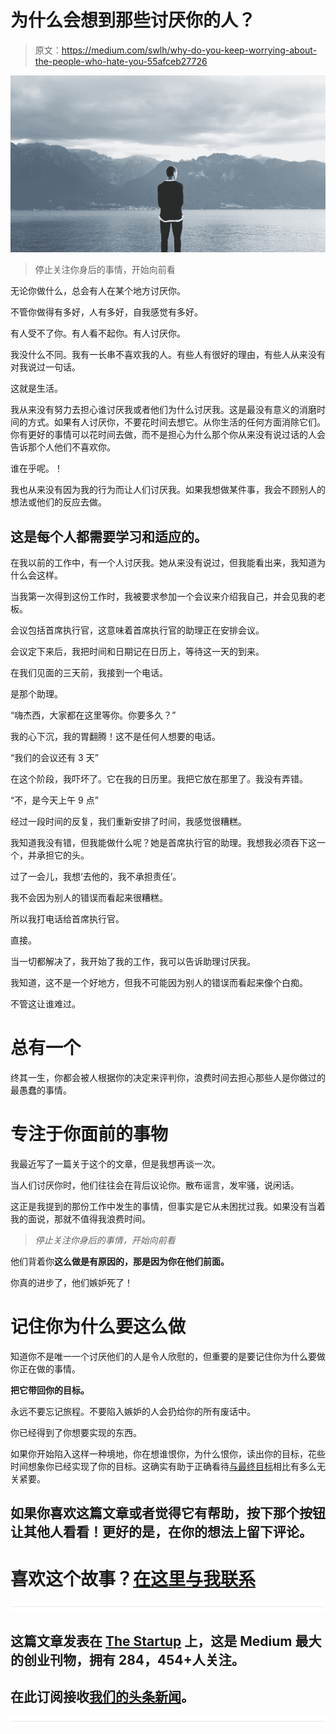 # 为什么会想到那些讨厌你的人？

> 原文：<https://medium.com/swlh/why-do-you-keep-worrying-about-the-people-who-hate-you-55afceb27726>

![](img/8af7958a328d80065637a6f44e409f25.png)

> 停止关注你身后的事情，开始向前看

无论你做什么，总会有人在某个地方讨厌你。

不管你做得有多好，人有多好，自我感觉有多好。

有人受不了你。有人看不起你。有人讨厌你。

我没什么不同。我有一长串不喜欢我的人。有些人有很好的理由，有些人从来没有对我说过一句话。

这就是生活。

我从来没有努力去担心谁讨厌我或者他们为什么讨厌我。这是最没有意义的消磨时间的方式。如果有人讨厌你，不要花时间去想它。从你生活的任何方面消除它们。你有更好的事情可以花时间去做，而不是担心为什么那个你从来没有说过话的人会告诉那个人他们不喜欢你。

谁在乎呢。！

我也从来没有因为我的行为而让人们讨厌我。如果我想做某件事，我会不顾别人的想法或他们的反应去做。

## 这是每个人都需要学习和适应的。

在我以前的工作中，有一个人讨厌我。她从来没有说过，但我能看出来，我知道为什么会这样。

当我第一次得到这份工作时，我被要求参加一个会议来介绍我自己，并会见我的老板。

会议包括首席执行官，这意味着首席执行官的助理正在安排会议。

会议定下来后，我把时间和日期记在日历上，等待这一天的到来。

在我们见面的三天前，我接到一个电话。

是那个助理。

“嗨杰西，大家都在这里等你。你要多久？”

我的心下沉，我的胃翻腾！这不是任何人想要的电话。

“我们的会议还有 3 天”

在这个阶段，我吓坏了。它在我的日历里。我把它放在那里了。我没有弄错。

“不，是今天上午 9 点”

经过一段时间的反复，我们重新安排了时间，我感觉很糟糕。

我知道我没有错，但我能做什么呢？她是首席执行官的助理。我想我必须吞下这一个，并承担它的头。

过了一会儿，我想‘去他的，我不承担责任’。

我不会因为别人的错误而看起来很糟糕。

所以我打电话给首席执行官。

直接。

当一切都解决了，我开始了我的工作，我可以告诉助理讨厌我。

我知道，这不是一个好地方，但我不可能因为别人的错误而看起来像个白痴。

不管这让谁难过。

# 总有一个

终其一生，你都会被人根据你的决定来评判你，浪费时间去担心那些人是你做过的最愚蠢的事情。

# 专注于你面前的事物

我最近写了一篇关于这个的文章，但是我想再谈一次。

当人们讨厌你时，他们往往会在背后议论你。散布谣言，发牢骚，说闲话。

这正是我提到的那份工作中发生的事情，但事实是它从未困扰过我。如果没有当着我的面说，那就不值得我浪费时间。

> *停止关注你身后的事情，开始向前看*

他们背着你**这么做是有原因的，那是因为你在他们前面。**

你真的进步了，他们嫉妒死了！

# 记住你为什么要这么做

知道你不是唯一一个讨厌他们的人是令人欣慰的，但重要的是要记住你为什么要做你正在做的事情。

**把它带回你的目标。**

永远不要忘记旅程。不要陷入嫉妒的人会扔给你的所有废话中。

你已经得到了你想要实现的东西。

如果你开始陷入这样一种境地，你在想谁恨你，为什么恨你，读出你的目标，花些时间想象你已经实现了你的目标。这确实有助于正确看待[与最终目标](http://www.hikenow.co)相比有多么无关紧要。

## 如果你喜欢这篇文章或者觉得它有帮助，按下那个按钮让其他人看看！更好的是，在你的想法上留下评论。

# 喜欢这个故事？[在这里与我联系](http://www.jessekerema.com)

![](img/731acf26f5d44fdc58d99a6388fe935d.png)

## 这篇文章发表在 [The Startup](https://medium.com/swlh) 上，这是 Medium 最大的创业刊物，拥有 284，454+人关注。

## 在此订阅接收[我们的头条新闻](http://growthsupply.com/the-startup-newsletter/)。

![](img/731acf26f5d44fdc58d99a6388fe935d.png)